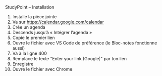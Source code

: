 StudyPoint – Installation

1. Installe la pièce jointe
2. Va sur https://calendar.google.com/calendar
3. Crée un agenda
4. Descends jusqu’à « Intégrer l’agenda »
5. Copie le premier lien
6. Ouvre le fichier avec VS Code de préférence (le Bloc-notes fonctionne aussi)
7. Va à la ligne 400
8. Remplace le texte "Enter your link (Google)" par ton lien
9. Enregistre
10. Ouvre le fichier avec Chrome
